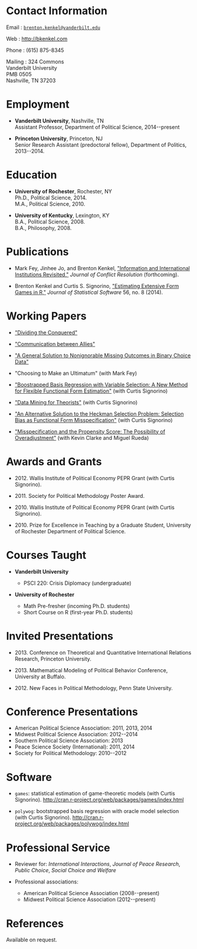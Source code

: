 # Contact Information

Email
:   [`brenton.kenkel@vanderbilt.edu`](mailto:brenton.kenkel@vanderbilt.edu)

Web
:   <http://bkenkel.com>

Phone
:   (615) 875-8345

Mailing
:   324 Commons  
    Vanderbilt University  
    PMB 0505  
    Nashville, TN 37203 


# Employment

* **Vanderbilt University**, Nashville, TN  
  Assistant Professor, Department of Political Science, 2014--present

* **Princeton University**, Princeton, NJ  
  Senior Research Assistant (predoctoral fellow), Department of Politics,
  2013--2014.


# Education

* **University of Rochester**, Rochester, NY  
  Ph.D., Political Science, 2014.  
  M.A., Political Science, 2010.

* **University of Kentucky**, Lexington, KY  
  B.A., Political Science, 2008.  
  B.A., Philosophy, 2008.


# Publications

* Mark Fey, Jinhee Jo, and Brenton Kenkel,
  ["Information and International Institutions Revisited,"](http://dx.doi.org/10.1177/0022002713503285)
  *Journal of Conflict Resolution* (forthcoming).

* Brenton Kenkel and Curtis S. Signorino,
  ["Estimating Extensive Form Games in R,"](http://www.jstatsoft.org/v56/i08)
  *Journal of Statistical Software* 56, no. 8 (2014).


# Working Papers

* ["Dividing the Conquered"](http://bkenkel.com/data/divconq.pdf)

* ["Communication between Allies"](http://bkenkel.com/data/allies.pdf)

* ["A General Solution to Nonignorable Missing Outcomes in Binary Choice Data"](http://bkenkel.com/data/idlogit.pdf)

* "Choosing to Make an Ultimatum" (with Mark Fey)

* ["Boostrapped Basis Regression with Variable Selection: A New Method for Flexible Functional Form Estimation"](http://bkenkel.com/data/basics.pdf)
  (with Curtis Signorino)

* ["Data Mining for Theorists"](http://polmeth.wustl.edu/mediaDetail.php?docId=1278) (with Curtis Signorino)

* ["An Alternative Solution to the Heckman Selection Problem: Selection Bias as Functional Form Misspecification"](http://polmeth.wustl.edu/mediaDetail.php?docId=1359) (with Curtis Signorino)

* ["Misspecification and the Propensity Score: The Possibility of Overadjustment"](http://www.rochester.edu/college/psc/clarke/MissProp.pdf) (with Kevin Clarke and Miguel Rueda)


# Awards and Grants

* 2012\.  Wallis Institute of Political Economy PEPR Grant (with Curtis
  Signorino).

* 2011\.  Society for Political Methodology Poster Award.

* 2010\.  Wallis Institute of Political Economy PEPR Grant (with Curtis
  Signorino).

* 2010\.  Prize for Excellence in Teaching by a Graduate Student, University of
  Rochester Department of Political Science.


# Courses Taught

* **Vanderbilt University**
    * PSCI 220: Crisis Diplomacy (undergraduate)

* **University of Rochester**
    * Math Pre-fresher (incoming Ph.D. students)
    * Short Course on R (first-year Ph.D. students)


# Invited Presentations

* 2013\. Conference on Theoretical and Quantitative International Relations
  Research, Princeton University.

* 2013\. Mathematical Modeling of Political Behavior Conference, University at
  Buffalo.

* 2012\. New Faces in Political Methodology, Penn State University.


# Conference Presentations

* American Political Science Association: 2011, 2013, 2014
* Midwest Political Science Association: 2012--2014
* Southern Political Science Association: 2013
* Peace Science Society (International): 2011, 2014
* Society for Political Methodology: 2010--2012


# Software

* `games`: statistical estimation of game-theoretic models (with Curtis
  Signorino).  <http://cran.r-project.org/web/packages/games/index.html>

* `polywog`: bootstrapped basis regression with oracle model selection (with
  Curtis Signorino).  <http://cran.r-project.org/web/packages/polywog/index.html>


# Professional Service

* Reviewer for: *International Interactions*, *Journal of Peace Research*,
  *Public Choice*, *Social Choice and Welfare*

* Professional associations:
    * American Political Science Association (2008--present)
    * Midwest Political Science Association (2012--present)


# References

Available on request.
